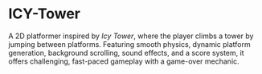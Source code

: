 # ICY-Tower
A 2D platformer inspired by *Icy Tower*, where the player climbs a tower by jumping between platforms. Featuring smooth physics, dynamic platform generation, background scrolling, sound effects, and a score system, it offers challenging, fast-paced gameplay with a game-over mechanic.
